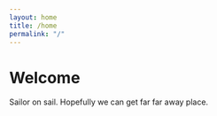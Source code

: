 ```yaml
---
layout: home
title: /home
permalink: "/"
---
```


# Welcome

Sailor on sail. Hopefully we can get far far away place.